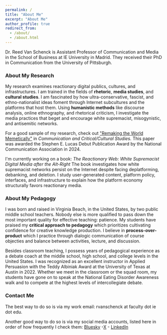 ```yaml
---
permalink: /
title: "About Me"
excerpt: "About Me"
author_profile: true
redirect_from: 
  - /about/
  - /about.html
---
```


Dr. Reed Van Schenck is Assistant Professor of Communication and Media in the School of Business at IE University in Madrid. They received their PhD in Communication from the University of Pittsburgh.

### About My Research ###

My research examines reactionary digital publics, cultures, and infrastructures. I am trained in the fields of **rhetoric**, **media studies**, and **cultural studies**. I am fascinated by how ultra-conservative, fascist, and ethno-nationalist ideas foment through Internet subcultures and the platforms that host them. Using **humanistic methods** like discourse analysis, online ethnography, and rhetorical criticism, I investigate the media practices that beget and encourage white supremacist, misogynistic, and antisemitic networks.

For a good sample of my research, check out ["Remaking the World Memetically"](https://www.tandfonline.com/doi/full/10.1080/14791420.2023.2228867) in _Communication and Critical/Cultural Studies._ This paper was awarded the Stephen E. Lucas Debut Publication Award by the National Communication Association in 2024.

I'm currently working on a book:  _The Reactionary Web: White Supremacist Digital Media after the Alt-Right_ The book investigates how white supremacist networks persist on the Internet despite facing deplatforming, debanking, and deletion. I study user-generated content, platform policy, interfaces, and infrastructure to explain how the platform economy structurally favors reactionary media.

### About My Pedagogy ###

I was born and raised in Virginia Beach, in the United States, by two public middle school teachers. Nobody else is more qualified to pass down the most important quality for effective teaching: patience. My students have praised my **critical approach to pedagogy** which prioritizes cultivating confidence for creative knowledge production. I believe in **process-over-product** which I practice through dialogic communication of course objecties and balance between activities, lecture, and discussion.

Besides classroom teaching, I possess years of pedagogical experience as a debate coach at the middle school, high school, and college levels in the United States. I was recognized as an excellent instructor in Applied Persuasion with the Teddy Albiniak Award at the University of Texas at Austin in 2022. Whether we meet in the classroom or the squad room, my students have gone on to speak at the National Eating Disorder Awareness walk and to compete at the highest levels of intercollegiate debate. 

### Contact Me ###

The best way to do so is via my work email: rvanschenck at faculty dot ie dot edu.

Another good way to do so is via my social media accounts, listed here in order of how frequently I check them: [Bluesky](https://bsky.app/profile/reedvanschenck.bsky.social) -[X](https://x.com/reedvanschenck) - [LinkedIn](https://www.linkedin.com/in/reed-van-schenck-55ab46162/)

